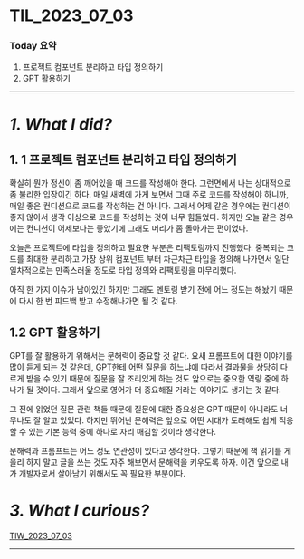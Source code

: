 # TIL_2023_07_03

### Today 요약

1. 프로젝트 컴포넌트 분리하고 타입 정의하기
2. GPT 활용하기

---

# **_1. What I did?_**

## 1. 1 프로젝트 컴포넌트 분리하고 타입 정의하기

확실히 뭔가 정신이 좀 깨어있을 때 코드를 작성해야 한다. 그런면에서 나는 상대적으로 좀 불리한 입장이긴 하다. 매일 새벽에 가게 보면서 그때 주로 코드를 작성해야 하니까, 매일 좋은 컨디션으로 코드를 작성하는 건 아니다. 그래서 어제 같은 경우에는 컨디션이 좋지 않아서 생각 이상으로 코드를 작성하는 것이 너무 힘들었다. 하지만 오늘 같은 경우에는 컨디션이 어제보다는 좋았기에 그래도 머리가 좀 돌아가는 편이었다.

오늘은 프로젝트에 타입을 정의하고 필요한 부분은 리팩토링까지 진행했다. 중복되는 코드를 최대한 분리하고 가장 상위 컴포넌트 부터 차근차근 타입을 정의해 나가면서 일단 일차적으로는 만족스러울 정도로 타입 정의와 리팩토링을 마무리했다.

아직 한 가지 이슈가 남아있긴 하지만 그래도 멘토링 받기 전에 어느 정도는 해놨기 때문에 다시 한 번 피드백 받고 수정해나가면 될 것 같다.

## 1.2 GPT 활용하기

GPT를 잘 활용하기 위해서는 문해력이 중요할 것 같다. 요새 프롬프트에 대한 이야기를 많이 듣게 되는 것 같은데, GPT한테 어떤 질문을 하느냐에 따라서 결과물을 상당히 다르게 받을 수 있기 때문에 질문을 잘 조리있게 하는 것도 앞으로는 중요한 역량 중에 하나가 될 것이다. 그래서 앞으로 영어가 더 중요해질 거라는 이야기도 생기는 것 같다.

그 전에 읽었던 질문 관련 책들 때문에 질문에 대한 중요성은 GPT 때문이 아니라도 너무나도 잘 알고 있었다. 하지만 뛰어난 문해력은 앞으로 어떤 시대가 도래해도 쉽게 적응할 수 있는 기본 능력 중에 하나로 자리 매김할 것이라 생각한다.

문해력과 프롬프트는 어느 정도 연관성이 있다고 생각한다. 그렇기 때문에 책 읽기를 게을리 하지 말고 글을 쓰는 것도 자주 해보면서 문해력을 키우도록 하자. 이건 앞으로 내가 개발자로서 살아남기 위해서도 꼭 필요한 부분이다.

# _3. What I curious?_

[TIW_2023_07_03](https://www.notion.so/TIW_2023_07_03-4b4bdbdc108a47f099f77b32eb58dddc?pvs=21)

---

